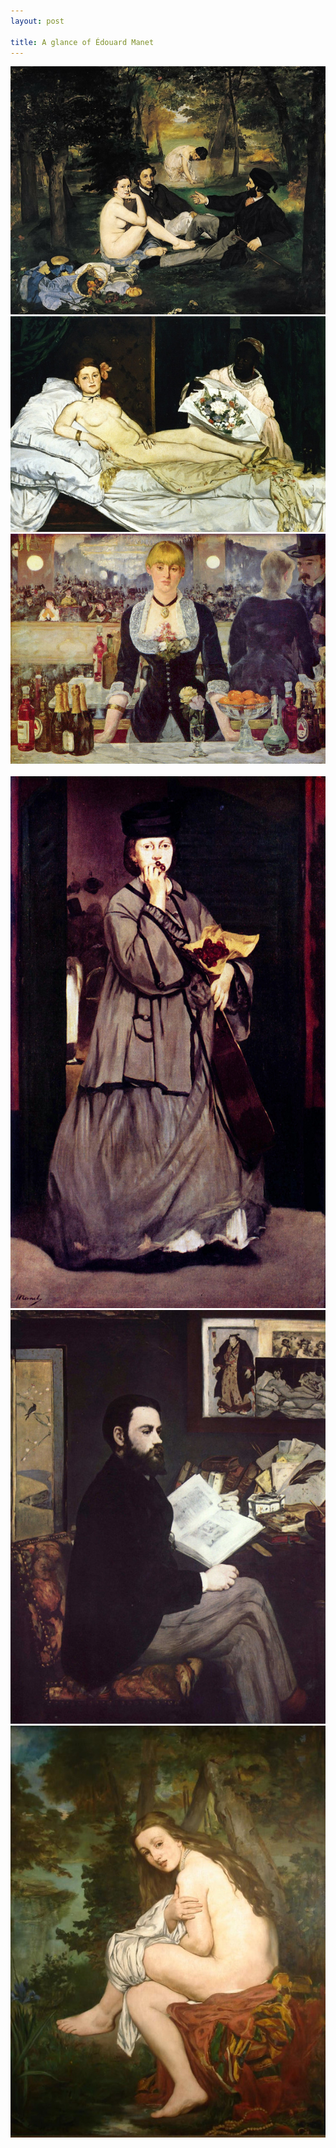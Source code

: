```yaml
---
layout: post

title: A glance of Édouard Manet
---
```



<div class="center">
  <img src="/images/posts/2017-09-26/草地上的午餐.jpg" alt="草地上的午餐" />
</div>

<div class="center">
  <img src="/images/posts/2017-09-26/奥林匹亚.jpg" alt="奥林匹亚" />
</div>

<div class="center">
  <img src="/images/posts/2017-09-26/游乐厅酒吧.jpg" alt="游乐厅酒吧" />
</div>

<div class="center">
  <img src="/images/posts/2017-09-26/街头歌手.jpg" alt="街头歌手" />
</div>

<div class="center">
  <img src="/images/posts/2017-09-26/左拉.jpg" alt="左拉" />
</div>

<div class="center">
  <img src="/images/posts/2017-09-26/惊喜.jpg" alt="惊喜" />
</div>


